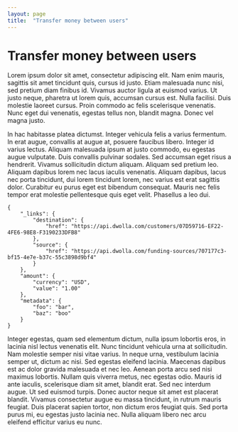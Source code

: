 ```yaml
---
layout: page
title:  "Transfer money between users"
---
```


# Transfer money between users

Lorem ipsum dolor sit amet, consectetur adipiscing elit. Nam enim mauris, sagittis sit amet tincidunt quis, cursus id justo. Etiam malesuada nunc nisi, sed pretium diam finibus id. Vivamus auctor ligula at euismod varius. Ut justo neque, pharetra ut lorem quis, accumsan cursus est. Nulla facilisi. Duis molestie laoreet cursus. Proin commodo ac felis scelerisque venenatis. Nunc eget dui venenatis, egestas tellus non, blandit magna. Donec vel magna justo.

In hac habitasse platea dictumst. Integer vehicula felis a varius fermentum. In erat augue, convallis at augue at, posuere faucibus libero. Integer id varius lectus. Aliquam malesuada ipsum at justo commodo, eu egestas augue vulputate. Duis convallis pulvinar sodales. Sed accumsan eget risus a hendrerit. Vivamus sollicitudin dictum aliquam. Aliquam sed pretium leo. Aliquam dapibus lorem nec lacus iaculis venenatis. Aliquam dapibus, lacus nec porta tincidunt, dui lorem tincidunt lorem, nec varius est erat sagittis dolor. Curabitur eu purus eget est bibendum consequat. Mauris nec felis tempor erat molestie pellentesque quis eget velit. Phasellus a leo dui.

```
{
    "_links": {
        "destination": {
            "href": "https://api.dwolla.com/customers/07D59716-EF22-4FE6-98E8-F3190233DFB8"
        },
        "source": {
            "href": "https://api.dwolla.com/funding-sources/707177c3-bf15-4e7e-b37c-55c3898d9bf4"
        }
    },
    "amount": {
        "currency": "USD",
        "value": "1.00"
    },
    "metadata": {
        "foo": "bar",
        "baz": "boo"
    }
}
```

Integer egestas, quam sed elementum dictum, nulla ipsum lobortis eros, in lacinia nisl lectus venenatis elit. Nunc tincidunt vehicula urna at sollicitudin. Nam molestie semper nisi vitae varius. In neque urna, vestibulum lacinia semper ut, dictum ac nisi. Sed egestas eleifend lacinia. Maecenas dapibus est ac dolor gravida malesuada et nec leo. Aenean porta arcu sed nisi maximus lobortis. Nullam quis viverra metus, nec egestas odio. Mauris id ante iaculis, scelerisque diam sit amet, blandit erat. Sed nec interdum augue. Ut sed euismod turpis. Donec auctor neque sit amet est placerat blandit. Vivamus consectetur augue eu massa tincidunt, in rutrum mauris feugiat. Duis placerat sapien tortor, non dictum eros feugiat quis. Sed porta purus mi, eu egestas justo lacinia nec. Nulla aliquam libero nec arcu eleifend efficitur varius eu nunc.